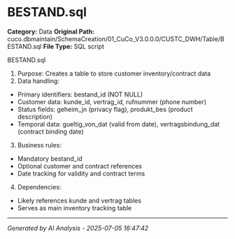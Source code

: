 # BESTAND.sql

**Category:** Data
**Original Path:** cuco.dbmaintain/SchemaCreation/01_CuCo_V3.0.0.0/CUSTC_DWH/Table/BESTAND.sql
**File Type:** SQL script

BESTAND.sql
1. Purpose: Creates a table to store customer inventory/contract data
2. Data handling:
- Primary identifiers: bestand_id (NOT NULL)
- Customer data: kunde_id, vertrag_id, rufnummer (phone number)
- Status fields: geheim_jn (privacy flag), produkt_bes (product description)
- Temporal data: gueltig_von_dat (valid from date), vertragsbindung_dat (contract binding date)
3. Business rules:
- Mandatory bestand_id
- Optional customer and contract references
- Date tracking for validity and contract terms
4. Dependencies:
- Likely references kunde and vertrag tables
- Serves as main inventory tracking table

---
*Generated by AI Analysis - 2025-07-05 16:47:42*
